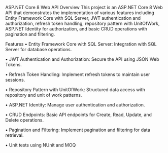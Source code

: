 ASP.NET Core 8 Web API
Overview
This project is an ASP.NET Core 8 Web API that demonstrates the implementation of various features including Entity Framework Core with SQL Server, JWT authentication and authorization, refresh token handling, repository pattern with UnitOfWork, ASP.NET Identity for authorization, and basic CRUD operations with pagination and filtering.

Features
•  Entity Framework Core with SQL Server: Integration with SQL Server for database operations.

•  JWT Authentication and Authorization: Secure the API using JSON Web Tokens.

•  Refresh Token Handling: Implement refresh tokens to maintain user sessions.

•  Repository Pattern with UnitOfWork: Structured data access with repository and unit of work patterns.

•  ASP.NET Identity: Manage user authentication and authorization.

•  CRUD Endpoints: Basic API endpoints for Create, Read, Update, and Delete operations.

•  Pagination and Filtering: Implement pagination and filtering for data retrieval.

•  Unit tests using NUnit and MOQ

